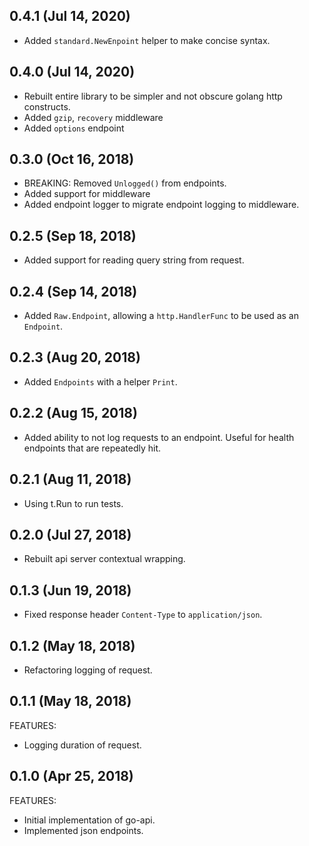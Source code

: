 ## 0.4.1 (Jul 14, 2020)

  * Added `standard.NewEnpoint` helper to make concise syntax.

## 0.4.0 (Jul 14, 2020)

  * Rebuilt entire library to be simpler and not obscure golang http constructs.
  * Added `gzip`, `recovery` middleware
  * Added `options` endpoint

## 0.3.0 (Oct 16, 2018)

  * BREAKING: Removed `Unlogged()` from endpoints.
  * Added support for middleware
  * Added endpoint logger to migrate endpoint logging to middleware.

## 0.2.5 (Sep 18, 2018)

  * Added support for reading query string from request.

## 0.2.4 (Sep 14, 2018)

  * Added `Raw.Endpoint`, allowing a `http.HandlerFunc` to be used as an `Endpoint`. 

## 0.2.3 (Aug 20, 2018)

  * Added `Endpoints` with a helper `Print`.

## 0.2.2 (Aug 15, 2018)

  * Added ability to not log requests to an endpoint. Useful for health endpoints that are repeatedly hit.

## 0.2.1 (Aug 11, 2018)

  * Using t.Run to run tests.

## 0.2.0 (Jul 27, 2018)

  * Rebuilt api server contextual wrapping.

## 0.1.3 (Jun 19, 2018)

  * Fixed response header `Content-Type` to `application/json`.

## 0.1.2 (May 18, 2018)

  * Refactoring logging of request.

## 0.1.1 (May 18, 2018)

FEATURES:

  * Logging duration of request.

## 0.1.0 (Apr 25, 2018)

FEATURES:

  * Initial implementation of go-api.
  * Implemented json endpoints.

